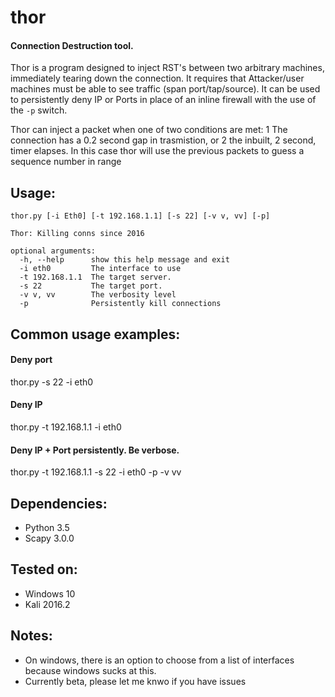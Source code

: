 # thor
#### Connection Destruction tool.
Thor is a program designed to inject RST's between two arbitrary machines, immediately tearing down the connection. It requires that Attacker/user machines must be able to see traffic (span port/tap/source). It can be used to persistently deny IP or Ports in place of an inline firewall with the use of the `-p` switch.

Thor can inject a packet when one of two conditions are met:
1 The connection has a 0.2 second gap in trasmistion, or
2 the inbuilt, 2 second, timer elapses. In this case thor will use the previous packets to guess a sequence number in range
    
## Usage:
```
thor.py [-i Eth0] [-t 192.168.1.1] [-s 22] [-v v, vv] [-p]

Thor: Killing conns since 2016

optional arguments:
  -h, --help      show this help message and exit
  -i eth0         The interface to use
  -t 192.168.1.1  The target server.
  -s 22           The target port.
  -v v, vv        The verbosity level
  -p              Persistently kill connections
```
  
## Common usage examples:
  
#### Deny port 
  thor.py -s 22 -i eth0
  
#### Deny IP
  thor.py -t 192.168.1.1 -i eth0
  
#### Deny IP + Port persistently. Be verbose.
  thor.py -t 192.168.1.1 -s 22 -i eth0 -p -v vv

## Dependencies:
* Python 3.5
* Scapy 3.0.0
    
## Tested on:
* Windows 10
* Kali 2016.2

## Notes:
  * On windows, there is an option to choose from a list of interfaces because windows sucks at this.
  * Currently beta, please let me knwo if you have issues

  
